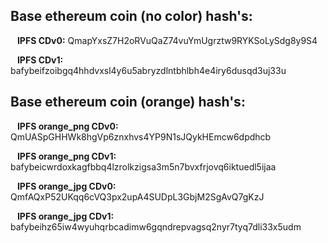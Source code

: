 ## Base ethereum coin (no color) hash's:

&ensp; **IPFS CDv0:** QmapYxsZ7H2oRVuQaZ74vuYmUgrztw9RYKSoLySdg8y9S4

&ensp; **IPFS CDv1:** bafybeifzoibgq4hhdvxsl4y6u5abryzdlntbhlbh4e4iry6dusqd3uj33u


## Base ethereum coin (orange) hash's:
&ensp; **IPFS orange_png CDv0:** QmUASpGHHWk8hgVp6znxhvs4YP9N1sJQykHEmcw6dpdhcb

&ensp; **IPFS orange_png CDv1:** bafybeicwrdoxkagfbbq4lzrolkzigsa3m5n7bvxfrjovq6iktuedl5ijaa

&ensp; **IPFS orange_jpg CDv0:** QmfAQxP52UKqq6cVQ3px2upA4SUDpL3GbjM2SgAvQ7gKzJ

&ensp; **IPFS orange_jpg CDv1:** bafybeihz65iw4wyuhqrbcadimw6gqndrepvagsq2nyr7tyq7dli33x5udm
